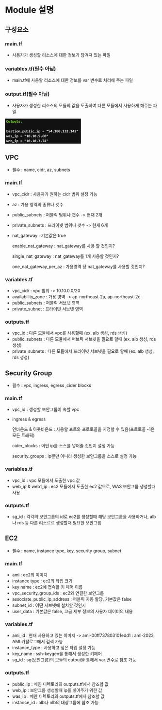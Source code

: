 # Module 설명

## 구성요소 
### main.tf
- 사용자가 생성할 리소스에 대한 정보가 담겨져 있는 파일

### variables.tf(필수 아님)
- main.tf에 사용할 리소스에 대한 정보를 var 변수로 처리해 주는 파일

### output.tf(필수 아님)
- 사용자가 생성한 리소스의 모듈의 값을 도출하여 다른 모듈에서 사용하게 해주는 파일

![이미지](./outputs.png)

## VPC
- 필수 : name, cidr, az, subnets

### main.tf
- vpc_cidr : 사용자가 원하는 cidr 범위 설정 가능
- az : 가용 영역의 종류나 갯수
- public_subnets : 퍼블릭 범위나 갯수 -> 현재 2개
- private_subnets : 프라이빗 범위나 갯수 -> 현재 6개
- nat_gateway : 기본값은 true

    enable_nat_gateway : nat_gateway를 사용 할 것인지?

    single_nat_gateway : nat_gateway를 1개 사용할 것인지?

    one_nat_gateway_per_az : 가용영역 당 nat_gateway를 사용할 것인지?

### variables.tf
- vpc_cidr : vpc 범위 -> 10.10.0.0/20
- availability_zone : 가용 영역 -> ap-northeast-2a, ap-northeast-2c 
- public_subnets : 퍼블릭 서브넷 영역
- private_subnet : 프라이빗 서브넷 영역

### outputs.tf
- vpc_id : 다른 모듈에서 vpc를 사용할때 (ex. alb 생성, rds 생성) 
- public_subnets : 다른 모듈에서 퍼브릭 서브넷을 필요로 할때 (ex. alb 생성, rds 생성)
- private_subnets : 다른 모듈에서 프라이빗 서브넷을 필요로 할때 (ex. alb 생성, rds 생성)

## Security Group
- 필수 : vpc, ingress, egress ,cider blocks

### main.tf
- vpc_id : 생성할 보안그룹이 속할 vpc
- ingress & egress

    인바운드 & 아웃바운드 : 사용할 포트와 프로토콜을 지정할 수 있음(프로토콜 -1은 모든 트래픽)
    
    cider_blocks : 어떤 ip를 소스를 넣어줄 것인지 설정 가능

    security_groups : ip뿐만 아니라 생성한 보안그룹을 소스로 설정 가능

### variables.tf
- vpc_id : vpc 모듈에서 도출한 vpc 값
- web_ip & web1_ip : ec2 모듈에서 도출한 ec2 값으로, WAS 보안그룹 생성할때 사용

### outputs.tf
- sg_id : 각각의 보안그룹의 id로 ec2를 생성할때 해당 보안그룹을 사용하거나, alb나 rds 등 다른 리소르르 생성할때 필요한 보안그룹  

## EC2
- 필수 : name, instance type, key, security group, subnet 

### main.tf
- ami : ec2의 이미지 
- instance type : ec2의 타입 크기
- key name : ec2에 접속할 키 페어 이름
- vpc_security_group_ids : ec2와 연결한 보안그룹
- associate_public_ip_address : 퍼블릭 자동 할당, 기본값은 false
- subnet_id : 어떤 서브넷에 설치할 것인지
- user_data : 기본값은 false, 고급 세부 정보의 사용자 데이터의 내용 

### variables.tf
- ami_id : 현재 사용하고 있는 이미지 -> ami-00ff737803101edd1 : aml-2023, AMI 카탈로그에서 검색 가능
- instance_type : 사용하고 싶은 타입 설정 가능
- key_name : ssh-keygen을 통해서 생성한 키페어 
- sg_id : sg(보안그룹)의 모듈의 output을 통해서 var 변수로 참조 가능

### outputs.tf
- public_ip : 메인 디렉토리의 outputs.tf에서 참조할 값
- web_ip : 보안그룹 생성할때 ip를 넣어주기 위한 값
- was_ip : 메인 디렉토리의 outputs.tf에서 참조할 값
- instance_id : alb나 nlb의 대상그룹에 참조 가능
